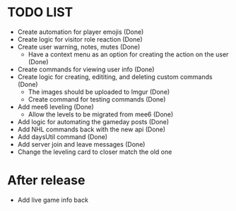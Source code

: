 # TODO LIST

- Create automation for player emojis (Done)
- Create logic for visitor role reaction (Done)
- Create user warning, notes, mutes (Done)
  - Have a context menu as an option for creating the action on the user (Done)
- Create commands for viewing user info (Done)
- Create logic for creating, edititing, and deleting custom commands (Done)
  - The images should be uploaded to Imgur (Done)
  - Create command for testing commands (Done)
- Add mee6 leveling (Done)
  - Allow the levels to be migrated from mee6 (Done)
- Add logic for automating the gameday posts (Done)
- Add NHL commands back with the new api (Done)
- Add daysUtil command (Done)
- Add server join and leave messages (Done)
- Change the leveling card to closer match the old one

# After release

- Add live game info back
